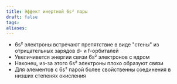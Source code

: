 ```yaml
---
title: Эффект инертной 6s² пары
draft: false
tags: 
aliases:
---
```

- 6s² электроны встречают препятствие в виде "стены" из отрицательных зарядов d- и f-орбиталей 
- Увеличивется энергии связи 6s² электронов с ядром
- Наконец, из-за этого 6s² электроны плохо образуют связи
- Для элементов с 6s² парой более свойственны соединения в низших степенях окисления
